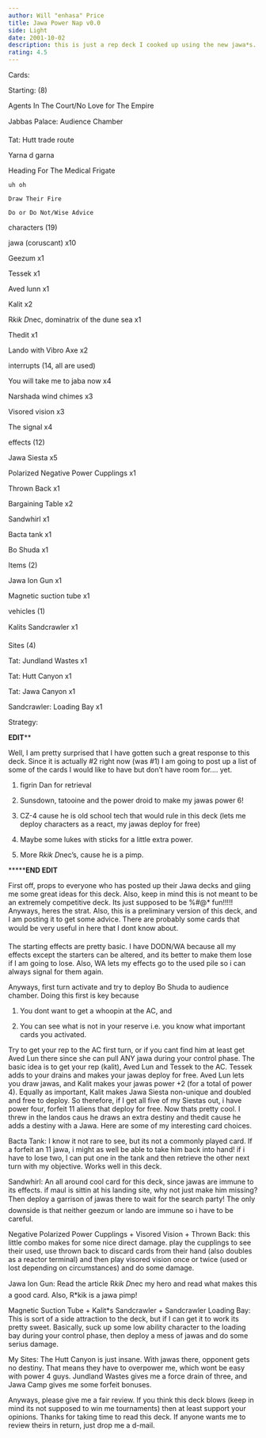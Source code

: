 ```yaml
---
author: Will "enhasa" Price
title: Jawa Power Nap v0.0
side: Light
date: 2001-10-02
description: this is just a rep deck I cooked up using the new jawa*s.  Its pretty fun, and I did not make it to be a seriously competitive deck.  thanks for reading!
rating: 4.5
---
```

Cards: 

Starting:  (8)
Agents In The Court/No Love for The Empire
Jabbas Palace: Audience Chamber
Tat: Hutt trade route
Yarna d garna
Heading For The Medical Frigate
	uh oh
	Draw Their Fire
	Do or Do Not/Wise Advice 

characters   (19)
jawa (coruscant) x10
Geezum x1 
Tessek x1 
Aved lunn x1 
Kalit x2 
R*kik D*nec, dominatrix of the dune sea x1
Thedit x1
Lando with Vibro Axe x2

interrupts  (14, all are used)
You will take me to jaba now x4 
Narshada wind chimes x3 
Visored vision x3  
The signal x4

effects (12)
Jawa Siesta x5 
Polarized Negative Power Cupplings x1
Thrown Back x1 
Bargaining Table x2 
Sandwhirl x1 
Bacta tank x1
Bo Shuda x1 

Items (2)
Jawa Ion Gun x1
Magnetic suction tube x1 

vehicles (1)
Kalits Sandcrawler x1

Sites (4)
Tat: Jundland Wastes x1
Tat: Hutt Canyon x1
Tat: Jawa Canyon x1
Sandcrawler: Loading Bay x1 

Strategy: 

************************EDIT**************************
Well, I am pretty surprised that I have gotten such a great response to this deck.  Since it is actually #2 right now (was #1) I am going to post up a list of some of the cards I would like to have but don’t have room for.... yet.
1.  figrin Dan for retrieval
2.  Sunsdown, tatooine and the power droid to make my jawas power 6!
3.  CZ-4 cause he is old school tech that would rule in this deck (lets me deploy characters as a react, my jawas deploy for free)
4.  Maybe some lukes with sticks for a little extra power.
5.  More R*kik D*nec’s, cause he is a pimp.
*******************END EDIT**************



First off, props to everyone who has posted up their Jawa decks and giing me some great ideas for this deck.  Also, keep in mind this is not meant to be an extremely competitive deck.  Its just supposed to be %#@* fun!!!!!  Anyways, heres the strat.  Also, this is a preliminary version of this deck, and I am posting it to get some advice.  There are probably some cards that would be very useful in here that I dont know about.

The starting effects are pretty basic.  I have DODN/WA because all my effects except the starters can be altered, and its better to make them lose if I am going to lose.  Also, WA lets my effects go to the used pile so i can always signal for them again.  

Anyways, first turn activate and try to deploy Bo Shuda to audience chamber.  Doing this first is key because 
1.  You dont want to get a whoopin at the AC, and 
2.  You can see what is not in your reserve i.e. you know what important cards you activated. 
Try to get your rep to the AC first turn, or if you cant find him at least get Aved Lun there since she can pull ANY jawa during your control phase.  The basic idea is to get your rep (kalit), Aved Lun and Tessek to the AC.  Tessek adds to your drains and makes your jawas deploy for free.  Aved Lun lets you draw jawas, and Kalit makes your jawas power +2 (for a total of power 4).  Equally as important, Kalit makes Jawa Siesta non-unique and doubled and free to deploy.  So therefore, if I get all five of my Siestas out, i have power four, forfeit 11 aliens that deploy for free.  Now thats pretty cool.  I threw in the landos caus he draws an extra destiny and thedit cause he adds a destiny with a Jawa.  Here are some of my interesting card choices.

Bacta Tank:  I know it not rare to see, but its not a commonly played card.  If a forfeit an 11 jawa, i might as well be able to take him back into hand!  if i have to lose two, I can put one in the tank and then retrieve the other next turn with my objective.  Works well in this deck.

Sandwhirl:  An all around cool card for this deck, since jawas are immune to its effects.  if maul is sittin at his landing site, why not just make him missing?  Then deploy a garrison of jawas there to wait for the search party!   The only downside is that neither geezum or lando are immune so i have to be careful.

Negative Polarized Power Cupplings + Visored Vision + Thrown Back:  this little combo makes for some nice direct damage.  play the cupplings to see their used, use thrown back to discard cards from their hand (also doubles as a reactor terminal) and then play visored vision once or twice (used or lost depending on circumstances) and do some damage.

Jawa Ion Gun:  Read the article R*kik D*nec my hero and read what makes this a good card.  Also, R*kik is a jawa pimp! 

Magnetic Suction Tube + Kalit*s Sandcrawler + Sandcrawler Loading Bay:  This is sort of a side attraction to the deck, but if I can get it to work its pretty sweet.  Basically, suck up some low ability character to the loading bay during your control phase, then deploy a mess of jawas and do some serius damage.  

My Sites:  The Hutt Canyon is just insane.  With jawas there, opponent gets no destiny.  That means they have to overpower me, which wont be easy with power 4 guys.  Jundland Wastes gives me a force drain of three, and Jawa Camp gives me some forfeit bonuses.

Anyways, please give me a fair review.  If you think this deck blows (keep in mind its not supposed to win me tournaments) then at least support your opinions.  Thanks for taking time to read this deck.  If anyone wants me to review theirs in return, just drop me a d-mail.  